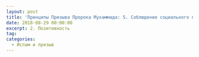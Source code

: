 ```yaml
---
layout: post
title: 'Принципы Призыва Пророка Мухаммада: 5. Соблюдение социального положения'
date: 2018-08-29 00:00:00
excerpt: 2. Позитивность
tag:
categories:
  - Ислам и призыв
---
```


